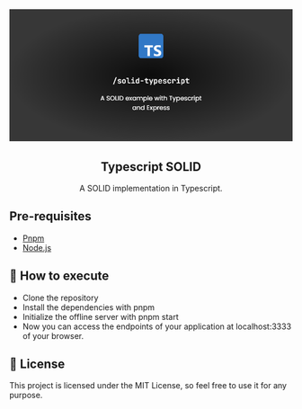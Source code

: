 <img alt="Repository - Typescript, SOLID principles." src="./.github/repo_banner.png">
<h2 align="center">
  Typescript SOLID
</h2>
<p align="center">
  A SOLID implementation in Typescript.
</p>

## Pre-requisites

- [Pnpm](https://pnpm.js.org/)
- [Node.js](https://nodejs.org/)

## 🚀 How to execute

- Clone the repository
- Install the dependencies with pnpm
- Initialize the offline server with pnpm start
- Now you can access the endpoints of your application at localhost:3333 of your browser.

## :memo: License

This project is licensed under the MIT License, so feel free to use it for any purpose.

